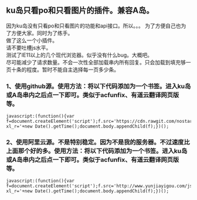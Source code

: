 ku岛只看po和只看图片的插件。兼容A岛。
-----------------------------------  
  
因为ku岛没有只看po和只看图片的功能和api接口。所以。。。
为了方便自己也为了方便大家。同时为了练手。  
做了这么一个小插件。     
请不要吐槽js水平。  
测试了IE11以上的几个现代浏览器。似乎没有什么bug。大概吧。  
尽可能减少了请求数量。不会一次性全部加载串内所有回复。只会加载到填充够一页十条的程度。暂时不能自主选择每一页多少条。
  
  
### 1、使用github源。使用方法：将以下代码添加为一个书签。进入ku岛或A岛串内之后点一下即可。类似于acfunfix、有道云翻译网页版等。  
    javascript:(function(){var f=document.createElement('script');f.src='https://cdn.rawgit.com/nostarsnow/onlyPoAndImage/master/onlyPoAndImg.min.js?xl_r='+new Date().getTime();document.body.appendChild(f);})();
  
### 2、使用阿里云源。不是特别稳定。因为不是我的服务器。不过速度比上面那个好的多。使用方法：将以下代码添加为一个书签。进入ku岛或A岛串内之后点一下即可。类似于acfunfix、有道云翻译网页版等。  
    javascript:(function(){var f=document.createElement('script');f.src='http://www.yunjiayigou.com/js/lib/onlyPoAndImg.min.js?xl_r='+new Date().getTime();document.body.appendChild(f);})();